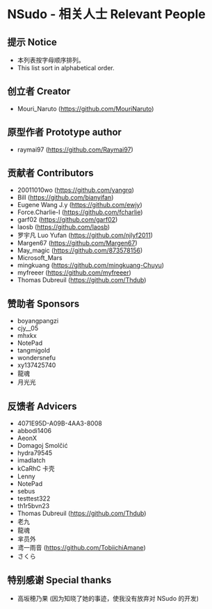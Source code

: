 ﻿# NSudo - 相关人士 Relevant People

## 提示 Notice

- 本列表按字母顺序排列。
- This list sort in alphabetical order.

## 创立者 Creator

- Mouri_Naruto (https://github.com/MouriNaruto)

## 原型作者 Prototype author

- raymai97 (https://github.com/Raymai97)

## 贡献者 Contributors

- 20011010wo (https://github.com/yangrq)
- Bill (https://github.com/bianyifan)
- Eugene Wang J.y (https://github.com/ewjy)
- Force.Charlie-I (https://github.com/fcharlie)
- garf02 (https://github.com/garf02)
- laosb (https://github.com/laosb)
- 罗宇凡 Luo Yufan (https://github.com/njlyf2011)
- Margen67 (https://github.com/Margen67)
- May_magic (https://github.com/873578156)
- Microsoft_Mars
- mingkuang (https://github.com/mingkuang-Chuyu)
- myfreeer (https://github.com/myfreeer)
- Thomas Dubreuil (https://github.com/Thdub)

## 赞助者 Sponsors

- boyangpangzi
- cjy\_\_05
- mhxkx
- NotePad
- tangmigoId
- wondersnefu
- xy137425740
- 龍魂
- 月光光

## 反馈者 Advicers

- 4071E95D-A09B-4AA3-8008
- abbodi1406
- AeonX
- Domagoj Smolčić
- hydra79545
- imadlatch
- kCaRhC 卡壳
- Lenny
- NotePad
- sebus
- testtest322
- th1r5bvn23
- Thomas Dubreuil (https://github.com/Thdub)
- 老九
- 龍魂
- 芈员外
- 鸢一雨音 (https://github.com/TobiichiAmane)
- さくら

## 特别感谢 Special thanks

- 高坂穂乃果 (因为知晓了她的事迹，使我没有放弃对 NSudo 的开发)
